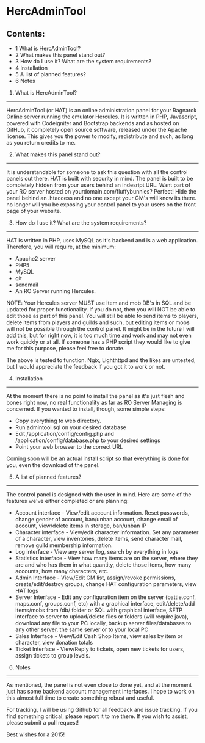 HercAdminTool
=========

Contents:
---------

* 1 What is HercAdminTool?
* 2 What makes this panel stand out?
* 3 How do I use it? What are the system requirements?
* 4 Installation
* 5 A list of planned features?
* 6 Notes

1. What is HercAdminTool?
---------
HercAdminTool (or HAT) is an online administration panel for your Ragnarok Online server running 
the emulator Hercules. It is written in PHP, Javascript, powered with Codeigniter and Bootstrap 
backends and as hosted on GitHub, it completely open source software, released under the 
Apache license. This gives you the power to modify, redistribute and such, as long as you 
return credits to me.

2. What makes this panel stand out?
---------
It is understandable for someone to ask this question with all the control panels out there. 
HAT is built with security in mind. The panel is built to be completely hidden from your users 
behind an indesript URL. Want part of your RO server hosted on yourdomain.com/fluffybunnies? Perfect!
Hide the panel behind an .htaccess and no one except your GM's will know its there. no longer will
you be exposing your control panel to your users on the front page of your website.

3. How do I use it? What are the system requirements?
---------
HAT is written in PHP, uses MySQL as it's backend and is a web application. Therefore, you will require, 
at the minimum:

* Apache2 server
* PHP5
* MySQL
* git
* sendmail
* An RO Server running Hercules.

NOTE: Your Hercules server MUST use Item and mob DB's in SQL and be updated for proper functionality. 
If you do not, then you will NOT be able to edit those as part of this panel. You will still be 
able to send items to players, delete items from players and guilds and such, but editing items 
or mobs will not be possible through the control panel. It might be in the future I will add this,
but for right now, it is too much time and work and may not even work quickly or at all. If someone has
a PHP script they would like to give me for this purpose, please feel free to donate. 

The above is tested to function. Ngix, Lighthttpd and the likes are untested, but I would appreciate
the feedback if you got it to work or not.

4. Installation
---------
At the moment there is no point to install the panel as it's just flesh and bones right now, 
no real functionality as far as RO Server Managing is concerned. If you wanted to 
install, though, some simple steps:

* Copy everything to web directory. 
* Run admintool.sql on your desired database
* Edit /application/config/config.php and /application/config/database.php to your desired settings
* Point your web browser to the correct URL

Coming soon will be an actual install script so that everything is done for you, even the download of the panel.

5. A list of planned features?
---------
The control panel is designed with the user in mind. Here are some of the features we've either completed
or are planning:

* Account interface - View/edit account information. Reset passwords, change gender of account, 
ban/unban account, change email of account, view/delete items in storage, ban/unban IP
* Character interface - View/edit character information. Set any parameter of a character, 
view inventories, delete items, send character mail, remove guild membership information.
* Log interface - View any server log, search by everything in logs
* Statistics interface - View how many items are on the server, where they are and who has 
them in what quantity, delete those items, how many accounts, how many characters, etc.
* Admin Interface - View/Edit GM list, assign/revoke permissions, create/edit/destroy groups, 
change HAT configuration parameters, view HAT logs
* Server Interface - Edit any configuration item on the server (battle.conf, maps.conf, groups.conf, etc) 
with a graphical interface, edit/delete/add items/mobs from /db/ folder or SQL with graphical interface, 
SFTP interface to server to upload/delete files or folders (will require java), download any file to your PC locally, 
backup server files/databases to any other server, the same server or to your local PC
* Sales Interface - View/Edit Cash Shop Items, view sales by item or character, view donation totals
* Ticket Interface - View/Reply to tickets, open new tickets for users, assign tickets to group levels.

6. Notes
---------
As mentioned, the panel is not even close to done yet, and at the moment just has some backend account
management interfaces. I hope to work on this almost full time to create something robust and useful.

For tracking, I will be using Github for all feedback and issue tracking. If you find something
critical, please report it to me there. If you wish to assist, please submit a pull request!

Best wishes for a 2015!